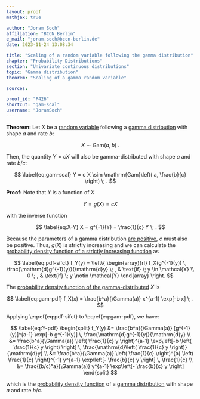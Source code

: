 ```yaml
---
layout: proof
mathjax: true

author: "Joram Soch"
affiliation: "BCCN Berlin"
e_mail: "joram.soch@bccn-berlin.de"
date: 2023-11-24 13:08:34

title: "Scaling of a random variable following the gamma distribution"
chapter: "Probability Distributions"
section: "Univariate continuous distributions"
topic: "Gamma distribution"
theorem: "Scaling of a gamma random variable"

sources:

proof_id: "P426"
shortcut: "gam-scal"
username: "JoramSoch"
---
```



**Theorem:** Let $X$ be a [random variable](/D/rvar) following a [gamma distribution](/D/gam) with shape $a$ and rate $b$:

$$ \label{eq:gam}
X \sim \mathrm{Gam}(a,b) \; .
$$

Then, the quantity $Y = c X$ will also be gamma-distributed with shape $a$ and rate $b/c$:

$$ \label{eq:gam-scal}
Y = c X \sim \mathrm{Gam}\left( a, \frac{b}{c} \right) \; .
$$


**Proof:**  Note that $Y$ is a function of $X$

$$ \label{eq:Y-X}
Y = g(X) = c X
$$

with the inverse function

$$ \label{eq:X-Y}
X = g^{-1}(Y) = \frac{1}{c} Y \; .
$$

Because the parameters of a gamma distribution [are positive](/D/gam), $c$ must also be positive. Thus, $g(X)$ is strictly increasing and we can calculate the [probability density function of a strictly increasing function](/P/pdf-sifct) as

$$ \label{eq:pdf-sifct}
f_Y(y) = \left\{
\begin{array}{rl}
f_X(g^{-1}(y)) \, \frac{\mathrm{d}g^{-1}(y)}{\mathrm{d}y} \; , & \text{if} \; y \in \mathcal{Y} \\
0 \; , & \text{if} \; y \notin \mathcal{Y}
\end{array}
\right.
$$

The [probability density function of the gamma-distributed](/P/gam-pdf) $X$ is

$$ \label{eq:gam-pdf}
f_X(x) = \frac{b^a}{\Gamma(a)} x^{a-1} \exp[-b x] \; .
$$

Applying \eqref{eq:pdf-sifct} to \eqref{eq:gam-pdf}, we have:

$$ \label{eq:Y-pdf}
\begin{split}
f_Y(y) &= \frac{b^a}{\Gamma(a)} [g^{-1}(y)]^{a-1} \exp[-b g^{-1}(y)] \, \frac{\mathrm{d}g^{-1}(y)}{\mathrm{d}y} \\
&= \frac{b^a}{\Gamma(a)} \left( \frac{1}{c} y \right)^{a-1} \exp\left[-b \left( \frac{1}{c} y \right) \right] \, \frac{\mathrm{d}\left( \frac{1}{c} y \right)}{\mathrm{d}y} \\
&= \frac{b^a}{\Gamma(a)} \left( \frac{1}{c} \right)^{a} \left( \frac{1}{c} \right)^{-1} y^{a-1} \exp\left[- \frac{b}{c} y \right] \, \frac{1}{c} \\
&= \frac{(b/c)^a}{\Gamma(a)} y^{a-1} \exp\left[- \frac{b}{c} y \right]
\end{split}
$$

which is the [probability density function](/D/pdf) of a [gamma distribution](/D/gam) with shape $a$ and rate $b/c$.